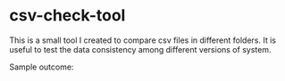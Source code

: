 # csv-check-tool

This is a small tool I created to compare csv files in different folders. It is useful to test the data consistency among different versions of system.

Sample outcome:

